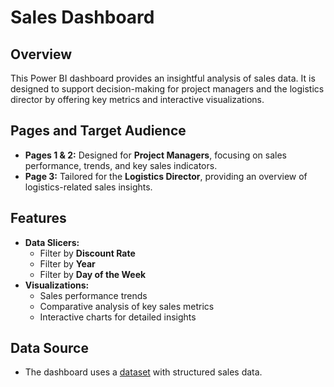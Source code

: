 # Sales Dashboard

## Overview
This Power BI dashboard provides an insightful analysis of sales data. It is designed to support decision-making for project managers and the logistics director by offering key metrics and interactive visualizations.

## Pages and Target Audience
- **Pages 1 & 2:** Designed for **Project Managers**, focusing on sales performance, trends, and key sales indicators.
- **Page 3:** Tailored for the **Logistics Director**, providing an overview of logistics-related sales insights.

## Features
- **Data Slicers:**
  - Filter by **Discount Rate**
  - Filter by **Year**
  - Filter by **Day of the Week**
- **Visualizations:**
  - Sales performance trends
  - Comparative analysis of key sales metrics
  - Interactive charts for detailed insights

## Data Source
- The dashboard uses a [dataset](https://docs.google.com/spreadsheets/d/1GfPvx1P_h4pTfniE4NyNGKPexuw8C-KFanxpBDVxgy8/edit?usp=sharing) with structured sales data.
